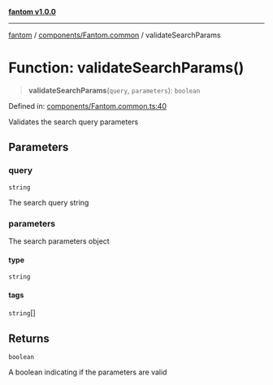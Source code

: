 [**fantom v1.0.0**](../../../README.md)

***

[fantom](../../../modules.md) / [components/Fantom.common](../README.md) / validateSearchParams

# Function: validateSearchParams()

> **validateSearchParams**(`query`, `parameters`): `boolean`

Defined in: [components/Fantom.common.ts:40](https://github.com/ispyhumanfly/fantom/blob/5e71c4810da61962efdba48a40a0ad9a0b820847/components/Fantom.common.ts#L40)

Validates the search query parameters

## Parameters

### query

`string`

The search query string

### parameters

The search parameters object

#### type

`string`

#### tags

`string`[]

## Returns

`boolean`

A boolean indicating if the parameters are valid
